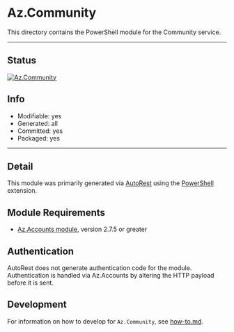 <!-- region Generated -->
# Az.Community
This directory contains the PowerShell module for the Community service.

---
## Status
[![Az.Community](https://img.shields.io/powershellgallery/v/Az.Community.svg?style=flat-square&label=Az.Community "Az.Community")](https://www.powershellgallery.com/packages/Az.Community/)

## Info
- Modifiable: yes
- Generated: all
- Committed: yes
- Packaged: yes

---
## Detail
This module was primarily generated via [AutoRest](https://github.com/Azure/autorest) using the [PowerShell](https://github.com/Azure/autorest.powershell) extension.

## Module Requirements
- [Az.Accounts module](https://www.powershellgallery.com/packages/Az.Accounts/), version 2.7.5 or greater

## Authentication
AutoRest does not generate authentication code for the module. Authentication is handled via Az.Accounts by altering the HTTP payload before it is sent.

## Development
For information on how to develop for `Az.Community`, see [how-to.md](how-to.md).
<!-- endregion -->
